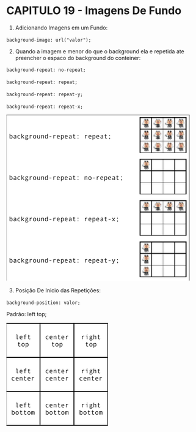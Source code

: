 # CAPITULO 19 - Imagens De Fundo

 1. Adicionando Imagens em um Fundo:

`background-image: url("valor");`

 2. Quando a imagem e menor do que o background ela e repetida ate preencher o espaco do background do conteiner:


```
background-repeat: no-repeat;

background-repeat: repeat;

background-repeat: repeat-y;

background-repeat: repeat-x;
```

<img src="PREENCHIMENTO DO BACKGROUND.png">

 3. Posição De Inicio das Repetições:

`background-position: valor;`

Padrão: left top;

<img src="REFERENCIA DE INICIO DE REPETIÇÃO.png">
